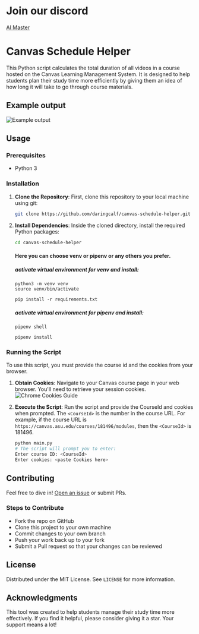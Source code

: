 # Join our discord

[AI Master](https://discord.gg/wetGqcgxDR)

# Canvas Schedule Helper

This Python script calculates the total duration of all videos in a course hosted on the Canvas Learning Management System. It is designed to help students plan their study time more efficiently by giving them an idea of how long it will take to go through course materials.

## Example output

![Example output](example-output.png)

## Usage

### Prerequisites

- Python 3

### Installation

1. **Clone the Repository**: First, clone this repository to your local machine using git:

   ```bash
   git clone https://github.com/daringcalf/canvas-schedule-helper.git
   ```

2. **Install Dependencies**: Inside the cloned directory, install the required Python packages:

   ```bash
   cd canvas-schedule-helper
   ```

   #### Here you can choose venv or pipenv or any others you prefer.

   ##### activate virtual environment for venv and install:

   ```
   python3 -m venv venv
   source venv/bin/activate

   pip install -r requirements.txt
   ```

   ##### activate virtual environment for pipenv and install:

   ```
   pipenv shell

   pipenv install
   ```

### Running the Script

To use this script, you must provide the course id and the cookies from your browser.

1. **Obtain Cookies**: Navigate to your Canvas course page in your web browser. You'll need to retrieve your session cookies.
   ![Chrome Cookies Guide](chrome-cookies.jpg)

2. **Execute the Script**: Run the script and provide the CourseId and cookies when prompted. The `<CourseId>` is the number in the course URL. For example, if the course URL is `https://canvas.asu.edu/courses/181496/modules`, then the `<CourseId>` is 181496.

   ```bash
   python main.py
   # The script will prompt you to enter:
   Enter course ID: <CourseId>
   Enter cookies: <paste Cookies here>
   ```

## Contributing

Feel free to dive in! [Open an issue](https://https://github.com/daringcalf/canvas-schedule-helper/issues/new) or submit PRs.

### Steps to Contribute

- Fork the repo on GitHub
- Clone this project to your own machine
- Commit changes to your own branch
- Push your work back up to your fork
- Submit a Pull request so that your changes can be reviewed

## License

Distributed under the MIT License. See `LICENSE` for more information.

## Acknowledgments

This tool was created to help students manage their study time more effectively. If you find it helpful, please consider giving it a star. Your support means a lot!
